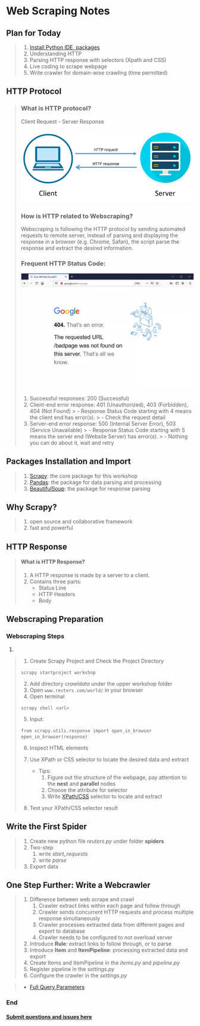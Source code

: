 # Web Scraping Notes

## Plan for Today
> 1. [Install Python IDE, packages](Python_IDE_Setup.md)
> 2. Understanding HTTP
> 3. Parsing HTTP response with selectors (Xpath and CSS)
> 4. Live coding to scrape webpage
> 5. Write crawler for domain-wise crawling (time permitted)


## HTTP Protocol
> ### What is HTTP protocol?
>  Client Request - Server Response
> 
> ![Request-Response](source/HTTP_Request_Response.png)
>  ### How is HTTP related to Webscraping?
> Webscraping is following the HTTP protocol by sending automated requests to remote server, instead of parsing and displaying the response in a browser (e.g. Chrome, Safari), the script parse the response and extract the desired information.
> 
> ### Frequent HTTP Status Code:
> ![404](source/google404.webp)
> 1. Successful responses: 200 (Successful)
> 2. Client-end error response: 401 (Unauthorized), 403 (Forbidden), 404 (Not Found)
     >     - Response Status Code starting with 4 means the client end has error(s).
     >     - Check the request detail
> 3. Server-end error response: 500 (Internal Server Error), 503 (Service Unavailable)
     >     - Response Status Code starting with 5 means the server end (Website Server) has error(s).
     >     - Nothing you can do about it, wait and retry

## Packages Installation and Import
> 1. [Scrapy](https://docs.scrapy.org/en/latest/): the core package for this workshop 
> 2. [Pandas](https://pandas.pydata.org/docs/getting_started/overview.html): the package for data parsing and processing
> 3. [BeautifulSoup](https://www.crummy.com/software/BeautifulSoup/): the package for response parsing

## Why Scrapy?
> 1. open source and collaborative framework
> 2. fast and powerful

## HTTP Response
> #### What is HTTP Response?
> 1. A HTTP response is made by a server to a client.
> 2. Contains three parts:
>    - Status Line
>    - HTTP Headers
>    - Body

## Webscraping Preparation

### Webscraping Steps
 1. 


> 1. Create Scrapy Project and Check the Project Directory
> ```azure
> scrapy startproject workshop 
> ```
> 2. Add directory *crawldata* under the upper workshop folder 
> 3. Open ```www.reuters.com/world/``` in your browser
> 4. Open terminal
> ```azure
> scrapy shell <url> 
> ```
> 5. Input:
> ```azure
> from scrapy.utils.response import open_in_browser
> open_in_browser(response)
> ```
> 6. Inspect HTML elements
> 7. Use XPath or CSS selector to locate the desired data and extract
> 
>    - Tips:
>        1. Figure out the structure of the webpage, pay attention to the **nest** and **parallel** nodes
>        2. Choose the attribute for selector
>        3. Write [XPath/CSS](https://doc.scrapy.org/en/latest/topics/selectors.html#extensions-to-css-selectors) selector to locate and extract
> 
> 8. Test your XPath/CSS selector result 

## Write the First Spider
> 1. Create new python file *reuters.py* under folder **spiders**
> 2. Two-step
>    1. write *start_requests*
>    2. write *parse*
> 3. Export data  
 
## One Step Further: Write a Webcrawler
> 1. Difference between web scrape and crawl 
>    1. Crawler extract links within each page and follow through
>    2. Crawler sends concurrent HTTP requests and process multiple response simultaneously
>    3. Crawler processes extracted data from different pages and export to database
>    4. Crawler needs to be configured to not overload server
> 2. Introduce **Rule**: extract links to follow through, or to parse
> 3. Introduce **Item** and **ItemPipeline**: processing extracted data and export
> 4. Create Items and ItemPipeline in the *items.py* and *pipeline.py*
> 5. Register pipeline in the *settings.py*
> 6. Configure the crawler in the *settings.py*



> * [Full Query Parameters]()


### End

####  [Submit questions and issues here](https://github.com/Lucy-Family-Institute/CSSR-Workshop-Scrapy/issues) ####
